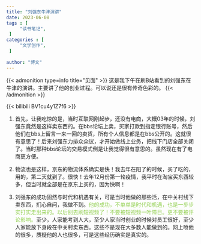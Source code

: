 ```yaml
---
title: "刘强东牛津演讲"
date: 2023-06-08
tags : [                                    
     "读书笔记",
 ]
categories : [                              
     "文学创作",
 ]
 
author: "博文" 
---
```

{{< admonition type=info title="见面"  >}}
这是我下午在刷B站看到的刘强东在牛津的演讲。主要讲了他的创业过程。可以说还是很有传奇色彩的。
{{< /admonition >}}

{{< bilibili BV1cu4y1Z7f6  >}}

1. 首先，让我吃惊的是，当时互联网刚起步，还没有电商，大概03年的时候，刘强东竟然是这样卖东西的。在bbs论坛上卖，买家打款到指定银行账号，然后他们在bbs上留言一来一回的卖货，所有个人信息都是在bbs公开的。这就很有意思了！后来刘强东力排众众议，才开始做线上业务，把线下门店全部关闭了。当时那种bbs论坛的交易模式倒是让我觉得很有意思的。虽然现在有了电商更方便。

2. 物流也是这样，京东的物流体系确实是快！我去年在阳了的时候，买了吃的，用的，第二天就到了。很快！去年12月份第一轮疫情，我平时在淘宝买东西较多，但当时就全部是在京东上买的，因为快啊！

3. 刘强东的成功固然与时代和机遇有关，可是当时他做的那些活，在中关村线下卖东西，扪心自问，我做不到。<font color="#92d050">他的成功，不单单是时代和机遇，也是一步步实打实走出来的。以后别去刷短视频了！不要被短视频一叶障目。更不要被评论影响。</font>至少，人家能考到人大，至少人家当时创业的时候对员工很好，至少人家能放下身段在中关村卖东西。这些不是现在大多数人能做到的。网上喷他的很多，质疑他的人也很多，可是这些经历确实是真实的。





